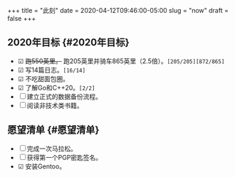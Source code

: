 +++
title = "此刻"
date = 2020-04-12T09:46:00-05:00
slug = "now"
draft = false
+++

## 2020年目标 {#2020年目标}

-   ☑ ~~跑550英里。~~ 跑205英里并骑车865英里（2.5倍）。<code>[205/205]</code><code>[872/865]</code>
-   ☑ 写14篇日志。<code>[16/14]</code>
-   ☑ 不吃甜面包圈。
-   ☑ 了解Go和C++20。<code>[2/2]</code>
-   ☐ 建立正式的数据备份流程。
-   ☐ 阅读非技术类书籍。


## 愿望清单 {#愿望清单}

-   ☐ 完成一次马拉松。
-   ☐ 获得第一个PGP密匙签名。
-   ☑ 安装Gentoo。
